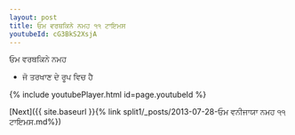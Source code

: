 ```yaml
---
layout: post
title: ਓਮ ਵਰਥਕਿਨੇ ਨਮਹ ੧੧ ਟਾਇਮਸ
youtubeId: cG3BkS2XsjA
---
```

 
 
 ਓਮ ਵਰਥਕਿਨੇ ਨਮਹ  
 
 -  ਜੋ ਤਰਖਾਣ ਦੇ ਰੂਪ ਵਿਚ ਹੈ 
 
  
 
  
 
 
 
 
 
 


{% include youtubePlayer.html id=page.youtubeId %}
 
[Next]({{ site.baseurl }}{% link  split1/_posts/2013-07-28-ਓਮ ਵਨੀਜਾਯਾ ਨਮਹ ੧੧ ਟਾਇਮਸ.md%})
 
